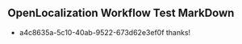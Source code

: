 ## OpenLocalization Workflow Test MarkDown
* a4c8635a-5c10-40ab-9522-673d62e3ef0f thanks!

<!--HONumber=Jul16_HO3-->


